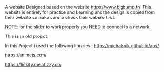 A website Designed based on the website https://www.bigbump.fr/. This website is entirely for practice and Learning and the design is copied from their website so make sure to check their website first.

NOTE: for the slider to work properly you NEED to connect to a network.

This is an old project.

In this Project i used the following libraries :
https://michalsnik.github.io/aos/

https://animejs.com/

https://flickity.metafizzy.co/
